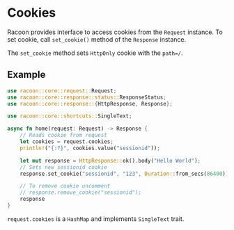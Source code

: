 # Cookies

Racoon provides interface to access cookies from the `Request` instance. To set cookie, call `set_cookie()` method of the `Response` instance.

The `set_cookie` method sets `HttpOnly` cookie with the `path=/`.

## Example
```rust
use racoon::core::request::Request;
use racoon::core::response::status::ResponseStatus;
use racoon::core::response::{HttpResponse, Response};

use racoon::core::shortcuts::SingleText;

async fn home(request: Request) -> Response {
    // Reads cookie from request
    let cookies = request.cookies;
    println!("{:?}", cookies.value("sessionid"));

    let mut response = HttpResponse::ok().body("Hello World");
    // Sets new sessionid cookie
    response.set_cookie("sessionid", "123", Duration::from_secs(86400));

    // To remove cookie uncomment
    // response.remove_cookie("sessionid");
    response
}
```

`request.cookies` is a `HashMap` and implements `SingleText` trait.

